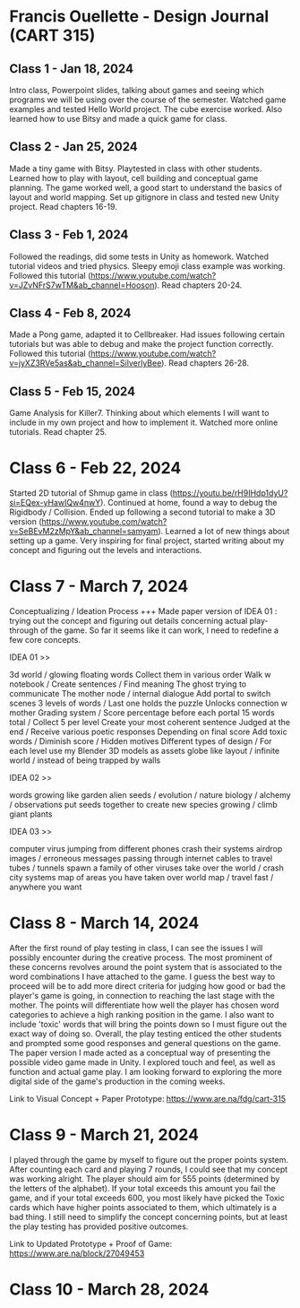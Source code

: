 # Francis Ouellette - Design Journal (CART 315)

## Class 1 - Jan 18, 2024 
Intro class, Powerpoint slides, talking about games and seeing which programs we will be using over the course of the semester. Watched game examples and tested Hello World project. The cube exercise worked. Also learned how to use Bitsy and made a quick game for class.

## Class 2 - Jan 25, 2024 
Made a tiny game with Bitsy. Playtested in class with other students. Learned how to play with layout, cell building and conceptual game planning. The game worked well, a good start to understand the basics of layout and world mapping. Set up gitignore in class and tested new Unity project. Read chapters 16-19.

## Class 3 - Feb 1, 2024 
Followed the readings, did some tests in Unity as homework. Watched tutorial videos and tried physics. Sleepy emoji class example was working. Followed this tutorial (https://www.youtube.com/watch?v=JZvNFrS7wTM&ab_channel=Hooson). Read chapters 20-24.

## Class 4 - Feb 8, 2024 
Made a Pong game, adapted it to Cellbreaker. Had issues following certain tutorials but was able to debug and make the project function correctly. Followed this tutorial (https://www.youtube.com/watch?v=jyXZ3RVe5as&ab_channel=SilverlyBee). Read chapters 26-28. 

## Class 5 - Feb 15, 2024 
Game Analysis for Killer7. Thinking about which elements I will want to include in my own project and how to implement it. Watched more online tutorials. Read chapter 25.

# Class 6 - Feb 22, 2024 

Started 2D tutorial of Shmup game in class (https://youtu.be/rH9IHdp1dyU?si=EQex-yHawIQw4nwY). Continued at home, found a way to debug the Rigidbody / Collision. Ended up following a second tutorial to make a 3D version (https://www.youtube.com/watch?v=SeBEvM2zMpY&ab_channel=samyam). Learned a lot of new things about setting up a game. Very inspiring for final project, started writing about my concept and figuring out the levels and interactions.

# Class 7 - March 7, 2024 

Conceptualizing / Ideation Process +++ Made paper version of IDEA 01 : trying out the concept and figuring out details concerning actual play-through of the game. So far it seems like it can work, I need to redefine a few core concepts. 

IDEA 01 >>

3d world / glowing floating words
Collect them in various order 
Walk w notebook / Create sentences / Find meaning 
The ghost trying to communicate 
The mother node / internal dialogue
Add portal to switch scenes
3 levels of words / Last one holds the puzzle 
Unlocks connection w mother
Grading system / Score percentage before each portal
15 words total / Collect 5 per level 
Create your most coherent sentence
Judged at the end / Receive various poetic responses 
Depending on final score
Add toxic words / Diminish score / Hidden motives
Different types of design / For each level 
use my Blender 3D models as assets
globe like layout / infinite world / instead of being trapped by walls

IDEA 02 >>

words growing like garden
alien seeds / evolution / nature
biology / alchemy / observations
put seeds together to create new species
growing / climb giant plants 

IDEA 03 >>

computer virus
jumping from different phones
crash their systems
airdrop images / erroneous messages
passing through internet cables to travel
tubes / tunnels
spawn a family of other viruses
take over the world / crash city systems
map of areas you have taken over
world map / travel fast / anywhere you want

# Class 8 - March 14, 2024 

After the first round of play testing in class, I can see the issues I will possibly encounter during the creative process. The most prominent of these concerns revolves around the point system that is associated to the word combinations I have attached to the game. I guess the best way to proceed will be to add more direct criteria for judging how good or bad the player's game is going, in connection to reaching the last stage with the mother. The points will differentiate how well the player has chosen word categories to achieve a high ranking position in the game. I also want to include 'toxic' words that will bring the points down so I must figure out the exact way of doing so. Overall, the play testing enticed the other students and prompted some good responses and general questions on the game. The paper version I made acted as a conceptual way of presenting the possible video game made in Unity. I explored touch and feel, as well as function and actual game play. I am looking forward to exploring the more digital side of the game's production in the coming weeks.

Link to Visual Concept + Paper Prototype: https://www.are.na/fdg/cart-315 

# Class 9 - March 21, 2024 

I played through the game by myself to figure out the proper points system. After counting each card and playing 7 rounds, I could see that my concept was working alright. The player should aim for 555 points (determined by the letters of the alphabet). If your total exceeds this amount you fail the game, and if your total exceeds 600, you most likely have picked the Toxic cards which have higher points  associated to them, which ultimately is a bad thing. I still need to simplify the concept concerning points, but at least the play testing has provided positive outcomes. 

Link to Updated Prototype + Proof of Game: https://www.are.na/block/27049453 

# Class 10 - March 28, 2024 